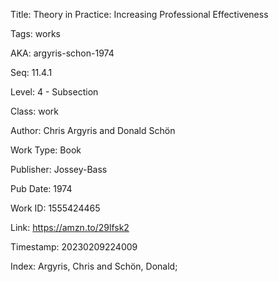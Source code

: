 Title:  Theory in Practice: Increasing Professional Effectiveness

Tags:   works

AKA:    argyris-schon-1974

Seq:    11.4.1

Level:  4 - Subsection

Class:  work

Author: Chris Argyris and Donald Schön

Work Type: Book

Publisher: Jossey-Bass

Pub Date: 1974

Work ID: 1555424465

Link:   https://amzn.to/29lfsk2

Timestamp: 20230209224009

Index:  Argyris, Chris and Schön, Donald; 

